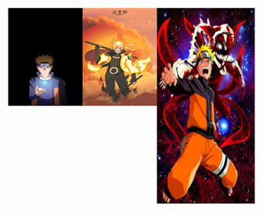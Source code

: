<div style="display: flex; justify-content: space-between;">
    <img src="assets/Naruto.jpg" alt="Naruto" width="400" height="200">
    <img src="assets/HD-wallpaper-naruto-uzumaki-anime-boruto-manga-naruto-shippuden-narutofan-sasuke-uchiha-thumbnail.jpg" alt="Naruto" width="400" height="200">
    <img src="assets/images.jpeg" alt="Naruto" width="200" height="400">
</div>




